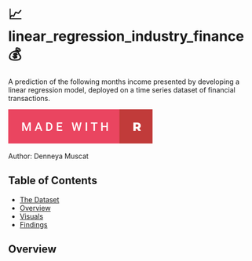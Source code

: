 # 📈 linear_regression_industry_finance 💰

A prediction of the following months income presented by developing a linear regression model, deployed on a time series dataset of financial transactions.

[![Made With](https://github.com/Denneya/linear_regression_industry_finance/blob/main/made-with-r.svg)](https://github.com/Denneya/linear_regression_industry_finance/blob/main/AT1A_24418042.R)

Author: Denneya Muscat

## Table of Contents

* [The Dataset](https://github.com/Denneya/linear_regression_industry_finance/blob/main/transactions.csv)
* [Overview](##Overview)
* [Visuals]()
* [Findings]()

## Overview

